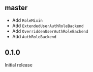 ## master

* Add `RoleMixin`
* Add `ExtendedUserAuthRoleBackend`
* Add `OverriddenUserAuthRoleBackend`
* Add `AuthRoleBackend`

## 0.1.0

Initial release